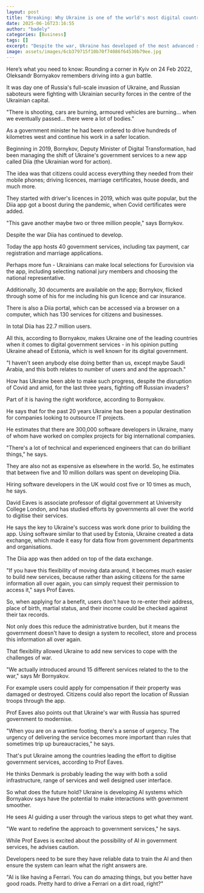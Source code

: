 ```yaml
---
layout: post
title: "Breaking: Why Ukraine is one of the world's most digital countries"
date: 2025-06-16T23:16:55
author: "badely"
categories: [Business]
tags: []
excerpt: "Despite the war, Ukraine has developed of the most advanced systems for digital government services."
image: assets/images/6cb379715f10b70f74086f64530b79ee.jpg
---
```


Here’s what you need to know: Rounding a corner in Kyiv on 24 Feb 2022, Oleksandr Bornyakov remembers driving into a gun battle. 

It was day one of Russia's full-scale invasion of Ukraine, and Russian saboteurs were fighting with Ukrainian security forces in the centre of the Ukrainian capital.

"There is shooting, cars are burning, armoured vehicles are burning... when we eventually passed... there were a lot of bodies."

As a government minister he had been ordered to drive hundreds of kilometres west and continue his work in a safer location. 

Beginning in 2019, Bornykov, Deputy Minister of Digital Transformation, had been managing the shift of Ukraine's government services to a new app called Diia (the Ukrainian word for action).

The idea was that citizens could access everything they needed from their mobile phones; driving licences, marriage certificates, house deeds, and much more. 

They started with driver's licences in 2019, which was quite popular, but the Diia app got a boost during the pandemic, when Covid certificates were added. 

"This gave another maybe two or three million people," says Bornykov.

Despite the war Diia has continued to develop.

Today the app hosts 40 government services, including tax payment, car registration and marriage applications. 

Perhaps more fun - Ukrainians can make local selections for Eurovision via the app, including selecting national jury members and choosing the national representative. 

Additionally, 30 documents are available on the app; Bornykov, flicked through some of his for me including his gun licence and car insurance. 

There is also a Diia portal, which can be accessed via a browser on a computer, which has 130 services for citizens and businesses.

In total Diia has 22.7 million users.

All this, according to Bornyakov, makes Ukraine one of the leading countries when it comes to digital government services - in his opinion putting Ukraine ahead of Estonia, which is well known for its digital government.

"I haven't seen anybody else doing better than us, except maybe Saudi Arabia, and this both relates to number of users and and the approach."

How has Ukraine been able to make such progress, despite the disruption of Covid and amid, for the last three years, fighting off Russian invaders?

Part of it is having the right workforce, according to Bornyakov. 

He says that for the past 20 years Ukraine has been a popular destination for companies looking to outsource IT projects. 

He estimates that there are 300,000 software developers in Ukraine, many of whom have worked on complex projects for big international companies. 

"There's a lot of technical and experienced engineers that can do brilliant things," he says.

They are also not as expensive as elsewhere in the world. So, he estimates that between five and 10 million dollars was spent on developing Diia. 

Hiring software developers in the UK would cost five or 10 times as much, he says. 

David Eaves is associate professor of digital government at University College London, and has studied efforts by governments all over the world to digitise their services.

He says the key to Ukraine's success was work done prior to building the app. Using software similar to that used by Estonia, Ukraine created a data exchange, which made it easy for data flow from government departments and organisations. 

The Diia app was then added on top of the data exchange.

"If you have this flexibility of moving data around, it becomes much easier to build new services, because rather than asking citizens for the same information all over again, you can simply request their permission to access it," says Prof Eaves.

So, when applying for a benefit, users don't have to re-enter their address, place of birth, martial status, and their income could be checked against their tax records. 

Not only does this reduce the administrative burden, but it means the government doesn't have to design a system to recollect, store and process this information all over again.

That flexibility allowed Ukraine to add new services to cope with the challenges of war.

"We actually introduced around 15 different services related to the to the war," says Mr Bornyakov.

For example users could apply for compensation if their property was damaged or destroyed. Citizens could also report the location of Russian troops through the app.

Prof Eaves also points out that Ukraine's war with Russia has spurred government to modernise.

"When you are on a wartime footing, there's a sense of urgency. The urgency of delivering the service becomes more important than rules that sometimes trip up bureaucracies," he says.

That's put Ukraine among the countries leading the effort to digitise government services, according to Prof Eaves.

He thinks Denmark is probably leading the way with both a solid infrastructure, range of services and well designed user interface.

So what does the future hold? Ukraine is developing AI systems which Bornyakov says have the potential to make interactions with government smoother.

He sees AI guiding a user through the various steps to get what they want.

"We want to redefine the approach to government services," he says.

While Prof Eaves is excited about the possibility of AI in government services, he advises caution.

Developers need to be sure they have reliable data to train the AI and then ensure the system can learn what the right answers are.

"AI is like having a Ferrari. You can do amazing things, but you better have good roads. Pretty hard to drive a Ferrari on a dirt road, right?"

